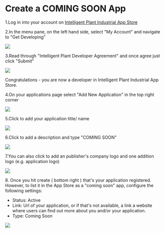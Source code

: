 # Create a COMING SOON App

1.Log in into your account on [Intelligent Plant Industrial App
Store](https://appstore.intelligentplant.com/)

2.In the menu pane, on the left hand side, select "My Account" and
navigate to "Get Developing"

![](/dev/1.png)

3.Read through "Intelligent Plant Developer Agreement" and once agree
just click "Submit"

![](/dev/2.png)

Congratulations - you are now a developer in Intelligent Plant
Industrial App Store.

4.On your applications page select "Add New Application" in the top
right corner

![](/dev/3.png)

5.Click to add your application title/ name

![](/dev/4.png)

6.Click to add a description and type "COMING SOON"

![](/dev/5.png)

7.You can also click to add an publisher's company logo and one addition
logo (e.g. application logo)

![](/dev/6.png)

8\. Once you hit create ( bottom right ) that's your application
registered. However, to list it in the App Store as a "coming soon" app,
configure the following settings:

  - Status: Active
  - Link: Url of your application, or if that's not available, a link a
    website where users can find out more about you and/or your
    application.
  - Type: Coming Soon

![](/dev/7.png)

